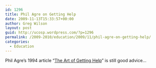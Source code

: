 ```yaml
---
id: 1296
title: Phil Agre on Getting Help
date: 2009-11-13T15:33:57+00:00
author: Greg Wilson
layout: post
guid: http://ucosp.wordpress.com/?p=1296
permalink: /2009-2010/education/2009/11/phil-agre-on-getting-help/
categories:
  - Education
---
```

Phil Agre&#8217;s 1994 article &#8220;[The Art of Getting Help](http://polaris.gseis.ucla.edu/pagre/getting-help.html)&#8221; is still good advice&#8230;